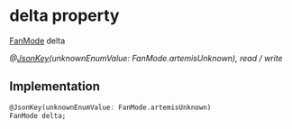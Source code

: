 


# delta property






[FanMode](../../package-yonomi_sdk_dart_graphql_devices_devices_query.graphql/FanMode-class.md) delta
  
_@[JsonKey](https://pub.dev/documentation/json_annotation/3.1.1/json_annotation/JsonKey-class.html)(unknownEnumValue: FanMode.artemisUnknown), read / write_






## Implementation

```dart
@JsonKey(unknownEnumValue: FanMode.artemisUnknown)
FanMode delta;


```







